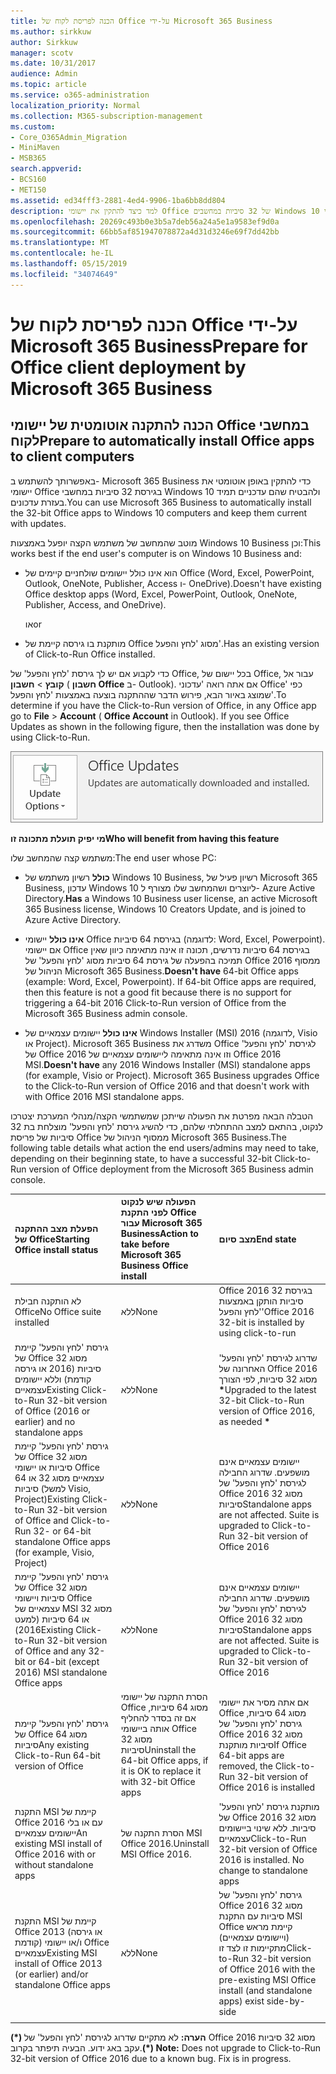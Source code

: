```yaml
---
title: הכנה לפריסת לקוח של Office על-ידי Microsoft 365 Business
ms.author: sirkkuw
author: Sirkkuw
manager: scotv
ms.date: 10/31/2017
audience: Admin
ms.topic: article
ms.service: o365-administration
localization_priority: Normal
ms.collection: M365-subscription-management
ms.custom:
- Core_O365Admin_Migration
- MiniMaven
- MSB365
search.appverid:
- BCS160
- MET150
ms.assetid: ed34fff3-2881-4ed4-9906-1ba6bb8dd804
description: למד כיצד להתקין את יישומי Office של 32 סיביות במחשבים Windows 10 וכיצד במצב עדכני.
ms.openlocfilehash: 20269c493b0e3b5a7deb56a24a5e1a9583ef9d0a
ms.sourcegitcommit: 66bb5af851947078872a4d31d3246e69f7dd42bb
ms.translationtype: MT
ms.contentlocale: he-IL
ms.lasthandoff: 05/15/2019
ms.locfileid: "34074649"
---
```

# <a name="prepare-for-office-client-deployment-by-microsoft-365-business"></a><span data-ttu-id="3980e-103">הכנה לפריסת לקוח של Office על-ידי Microsoft 365 Business</span><span class="sxs-lookup"><span data-stu-id="3980e-103">Prepare for Office client deployment by Microsoft 365 Business</span></span>

## <a name="prepare-to-automatically-install-office-apps-to-client-computers"></a><span data-ttu-id="3980e-104">הכנה להתקנה אוטומטית של יישומי Office במחשבי לקוח</span><span class="sxs-lookup"><span data-stu-id="3980e-104">Prepare to automatically install Office apps to client computers</span></span>

<span data-ttu-id="3980e-105">באפשרותך להשתמש ב- Microsoft 365 Business כדי להתקין באופן אוטומטי את יישומי Office בגירסת 32 סיביות במחשבי Windows 10 ולהבטיח שהם עדכניים תמיד בעזרת עדכונים.</span><span class="sxs-lookup"><span data-stu-id="3980e-105">You can use Microsoft 365 Business to automatically install the 32-bit Office apps to Windows 10 computers and keep them current with updates.</span></span>
  
<span data-ttu-id="3980e-106">מוטב שהמחשב של משתמש הקצה יופעל באמצעות Windows 10 Business וכן:</span><span class="sxs-lookup"><span data-stu-id="3980e-106">This works best if the end user's computer is on Windows 10 Business and:</span></span>
  
- <span data-ttu-id="3980e-107">הוא אינו כולל יישומים שולחניים קיימים של Office (‏Word, ‏Excel, ‏PowerPoint, ‏Outlook, ‏OneNote, ‏Publisher, ‏Access ו- OneDrive).</span><span class="sxs-lookup"><span data-stu-id="3980e-107">Doesn't have existing Office desktop apps (Word, Excel, PowerPoint, Outlook, OneNote, Publisher, Access, and OneDrive).</span></span>
    
    <span data-ttu-id="3980e-108">או</span><span class="sxs-lookup"><span data-stu-id="3980e-108">or</span></span>
    
- <span data-ttu-id="3980e-109">מותקנת בו גירסה קיימת של Office מסוג 'לחץ והפעל'.</span><span class="sxs-lookup"><span data-stu-id="3980e-109">Has an existing version of Click-to-Run Office installed.</span></span>
    
<span data-ttu-id="3980e-p101">כדי לקבוע אם יש לך גירסת 'לחץ והפעל' של Office, בכל יישום של Office, עבור אל **קובץ** \> **חשבון** ( **חשבון Office** ב- Outlook). אם אתה רואה 'עדכוני Office' כפי שמוצג באיור הבא, פירוש הדבר שההתקנה בוצעה באמצעות 'לחץ והפעל'.</span><span class="sxs-lookup"><span data-stu-id="3980e-p101">To determine if you have the Click-to-Run version of Office, in any Office app go to **File** \> **Account** ( **Office Account** in Outlook). If you see Office Updates as shown in the following figure, then the installation was done by using Click-to-Run.</span></span> 
  
![Screenshot of Office updates in Office app Account](media/e3439380-fa43-4ed6-ae5d-64851c297df5.png)
  
 <span data-ttu-id="3980e-113">**מי יפיק תועלת מתכונה זו**</span><span class="sxs-lookup"><span data-stu-id="3980e-113">**Who will benefit from having this feature**</span></span>
  
<span data-ttu-id="3980e-114">משתמש קצה שהמחשב שלו:</span><span class="sxs-lookup"><span data-stu-id="3980e-114">The end user whose PC:</span></span>
  
- <span data-ttu-id="3980e-115">**כולל** רשיון משתמש של Windows 10 Business, רשיון פעיל של Microsoft 365 Business, עדכון Windows 10 ליוצרים ושהמחשב שלו מצורף ל- Azure Active Directory.</span><span class="sxs-lookup"><span data-stu-id="3980e-115">**Has**  a Windows 10 Business user license, an active Microsoft 365 Business license, Windows 10 Creators Update, and is joined to Azure Active Directory.</span></span> 
    
- <span data-ttu-id="3980e-p102">**אינו כולל** יישומי Office בגירסת 64 סיביות (לדוגמה: Word,‏ Excel,‏ Powerpoint). אם יישומי Office בגירסת 64 סיביות נדרשים, תכונה זו אינה מתאימה כיוון שאין תמיכה בהפעלה של גירסת 64 סיביות מסוג 'לחץ והפעל' של Office 2016 ממסוף הניהול של Microsoft 365 Business.</span><span class="sxs-lookup"><span data-stu-id="3980e-p102">**Doesn't have** 64-bit Office apps (example: Word, Excel, Powerpoint). If 64-bit Office apps are required, then this feature is not a good fit because there is no support for triggering a 64-bit 2016 Click-to-Run version of Office from the Microsoft 365 Business admin console.</span></span> 
    
- <span data-ttu-id="3980e-p103">**אינו כולל** יישומים עצמאיים של Windows Installer (MSI) 2016 (לדוגמה, Visio או Project). Microsoft 365 Business משדרג את Office לגירסת 'לחץ והפעל' של Office 2016 וזו אינה מתאימה ליישומים עצמאיים של Office 2016 MSI.</span><span class="sxs-lookup"><span data-stu-id="3980e-p103">**Doesn't have** any 2016 Windows Installer (MSI) standalone apps (for example, Visio or Project). Microsoft 365 Business upgrades Office to the Click-to-Run version of Office 2016 and that doesn't work with with Office 2016 MSI standalone apps.</span></span> 
    
<span data-ttu-id="3980e-120">הטבלה הבאה מפרטת את הפעולה שייתכן שמשתמשי הקצה/מנהלי המערכת יצטרכו לנקוט, בהתאם למצב ההתחלתי שלהם, כדי להשיג גירסת 'לחץ והפעל' מוצלחת בת 32 סיביות של פריסת Office ממסוף הניהול של Microsoft 365 Business.</span><span class="sxs-lookup"><span data-stu-id="3980e-120">The following table details what action the end users/admins may need to take, depending on their beginning state, to have a successful 32-bit Click-to-Run version of Office deployment from the Microsoft 365 Business admin console.</span></span>
  
|<span data-ttu-id="3980e-121">**הפעלת מצב ההתקנה של Office**</span><span class="sxs-lookup"><span data-stu-id="3980e-121">**Starting Office install status**</span></span>|<span data-ttu-id="3980e-122">**הפעולה שיש לנקוט לפני התקנת Office עבור Microsoft 365 Business**</span><span class="sxs-lookup"><span data-stu-id="3980e-122">**Action to take before Microsoft 365 Business Office install**</span></span>|<span data-ttu-id="3980e-123">**מצב סיום**</span><span class="sxs-lookup"><span data-stu-id="3980e-123">**End state**</span></span>|
|:-----|:-----|:-----|
|<span data-ttu-id="3980e-124">לא הותקנה חבילת Office</span><span class="sxs-lookup"><span data-stu-id="3980e-124">No Office suite installed</span></span>  <br/> |<span data-ttu-id="3980e-125">ללא</span><span class="sxs-lookup"><span data-stu-id="3980e-125">None</span></span>  <br/> |<span data-ttu-id="3980e-126">Office 2016 בגירסת 32 סיביות הותקן באמצעות 'לחץ והפעל'</span><span class="sxs-lookup"><span data-stu-id="3980e-126">Office 2016 32-bit is installed by using click-to-run</span></span>  <br/> |
|<span data-ttu-id="3980e-127">גירסת 'לחץ והפעל' קיימת של Office מסוג 32 סיביות (2016 או גירסה קודמת) וללא יישומים עצמאיים</span><span class="sxs-lookup"><span data-stu-id="3980e-127">Existing Click-to-Run 32-bit version of Office (2016 or earlier) and no standalone apps</span></span>  <br/> |<span data-ttu-id="3980e-128">ללא</span><span class="sxs-lookup"><span data-stu-id="3980e-128">None</span></span>  <br/> |<span data-ttu-id="3980e-129">שדרוג לגירסת 'לחץ והפעל' האחרונה של Office 2016 מסוג 32 סיביות, לפי הצורך **\***</span><span class="sxs-lookup"><span data-stu-id="3980e-129">Upgraded to the latest 32-bit Click-to-Run version of Office 2016, as needed **\***</span></span> <br/> |
|<span data-ttu-id="3980e-130">גירסת 'לחץ והפעל' קיימת של Office מסוג 32 סיביות או יישומי Office עצמאיים מסוג 32 או 64 סיביות (למשל Visio, ‏Project)</span><span class="sxs-lookup"><span data-stu-id="3980e-130">Existing Click-to-Run 32-bit version of Office and Click-to-Run 32- or 64-bit standalone Office apps (for example, Visio, Project)</span></span>  <br/> |<span data-ttu-id="3980e-131">ללא</span><span class="sxs-lookup"><span data-stu-id="3980e-131">None</span></span>  <br/> |<span data-ttu-id="3980e-p104">יישומים עצמאיים אינם מושפעים. שדרוג החבילה לגירסת 'לחץ והפעל' של Office 2016 מסוג 32 סיביות</span><span class="sxs-lookup"><span data-stu-id="3980e-p104">Standalone apps are not affected. Suite is upgraded to Click-to-Run 32-bit version of Office 2016</span></span>  <br/> |
|<span data-ttu-id="3980e-134">גירסת 'לחץ והפעל' קיימת של Office מסוג 32 סיביות ויישומי Office עצמאיים של MSI מסוג 32 או 64 סיביות (למעט 2016)</span><span class="sxs-lookup"><span data-stu-id="3980e-134">Existing Click-to-Run 32-bit version of Office and any 32-bit or 64-bit (except 2016) MSI standalone Office apps</span></span>  <br/> |<span data-ttu-id="3980e-135">ללא</span><span class="sxs-lookup"><span data-stu-id="3980e-135">None</span></span>  <br/> |<span data-ttu-id="3980e-p105">יישומים עצמאיים אינם מושפעים. שדרוג החבילה לגירסת 'לחץ והפעל' של Office 2016 מסוג 32 סיביות</span><span class="sxs-lookup"><span data-stu-id="3980e-p105">Standalone apps are not affected. Suite is upgraded to Click-to-Run 32-bit version of Office 2016</span></span>  <br/> ||||
|<span data-ttu-id="3980e-138">גירסת 'לחץ והפעל' קיימת של Office מסוג 64 סיביות</span><span class="sxs-lookup"><span data-stu-id="3980e-138">Any existing Click-to-Run 64-bit version of Office</span></span>  <br/> |<span data-ttu-id="3980e-139">הסרת התקנה של יישומי Office מסוג 64 סיביות, אם זה בסדר להחליף אותה ביישומי Office מסוג 32 סיביות</span><span class="sxs-lookup"><span data-stu-id="3980e-139">Uninstall the 64-bit Office apps, if it is OK to replace it with 32-bit Office apps</span></span>  <br/> |<span data-ttu-id="3980e-140">אם אתה מסיר את יישומי Office מסוג 64 סיביות, גירסת 'לחץ והפעל' של Office 2016 מסוג 32 סיביות מותקנת</span><span class="sxs-lookup"><span data-stu-id="3980e-140">If Office 64-bit apps are removed, the Click-to-Run 32-bit version of Office 2016 is installed</span></span>  <br/> |
|<span data-ttu-id="3980e-141">התקנת MSI קיימת של Office 2016 עם או בלי יישומים עצמאיים</span><span class="sxs-lookup"><span data-stu-id="3980e-141">An existing MSI install of Office 2016 with or without standalone apps</span></span>  <br/> |<span data-ttu-id="3980e-142">הסרת התקנה של MSI Office 2016.</span><span class="sxs-lookup"><span data-stu-id="3980e-142">Uninstall MSI Office 2016.</span></span>  <br/> |<span data-ttu-id="3980e-p106">מותקנת גירסת 'לחץ והפעל' של Office 2016 מסוג 32 סיביות. ללא שינוי ביישומים עצמאיים</span><span class="sxs-lookup"><span data-stu-id="3980e-p106">Click-to-Run 32-bit version of Office 2016 is installed. No change to standalone apps</span></span>  <br/> |
|<span data-ttu-id="3980e-145">התקנת MSI קיימת של Office 2013 (או גירסה קודמת) ו/או יישומי Office עצמאיים</span><span class="sxs-lookup"><span data-stu-id="3980e-145">Existing MSI install of Office 2013 (or earlier) and/or standalone Office apps</span></span>  <br/> |<span data-ttu-id="3980e-146">ללא</span><span class="sxs-lookup"><span data-stu-id="3980e-146">None</span></span>  <br/> |<span data-ttu-id="3980e-147">גירסת 'לחץ והפעל' של Office 2016 מסוג 32 סיביות עם התקנת MSI Office קיימת מראש (ויישומים עצמאיים) מתקיימות זו לצד זו</span><span class="sxs-lookup"><span data-stu-id="3980e-147">Click-to-Run 32-bit version of Office 2016 with the pre-existing MSI Office install (and standalone apps) exist side-by-side</span></span>  <br/> |
||||
   
 <span data-ttu-id="3980e-p107">**(\*) הערה:** לא מתקיים שדרוג לגירסת 'לחץ והפעל' של Office 2016 מסוג 32 סיביות עקב באג ידוע. הבעיה תיפתר בקרוב.</span><span class="sxs-lookup"><span data-stu-id="3980e-p107">**(\*) Note:** Does not upgrade to Click-to-Run 32-bit version of Office 2016 due to a known bug. Fix is in progress.</span></span> 
  


